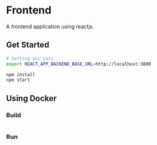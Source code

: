 # Frontend

A frontend application using reactjs.

## Get Started

```sh
# Setting env vars
export REACT_APP_BACKEND_BASE_URL=http://localhost:3800

npm install
npm start
```

## Using Docker

### Build

```sh
```

### Run

```sh
```
